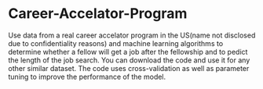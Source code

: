 # Career-Accelator-Program
Use data from a real career accelator program in the US(name not disclosed due to confidentiality reasons) and machine learning algorithms to determine whether a fellow will get a job after the fellowship and to pedict the length of the job search.
You can download the code and use it for any other similar dataset. The code uses cross-validation as well as parameter tuning to improve the performance of the model.
